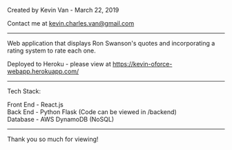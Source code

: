 Created by Kevin Van - March 22, 2019

Contact me at kevin.charles.van@gmail.com

---------------------------------------

Web application that displays Ron Swanson's quotes and incorporating a rating system to rate each one.

Deployed to Heroku - please view at https://kevin-oforce-webapp.herokuapp.com/

---------------------------------------

Tech Stack:

Front End - React.js <br>
Back End - Python Flask (Code can be viewed in /backend)<br>
Database - AWS DynamoDB (NoSQL)

-------------------------------------

Thank you so much for viewing!

